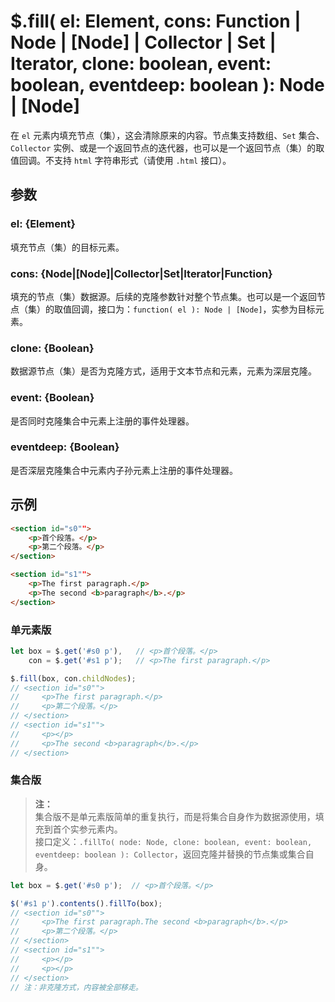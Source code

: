 # $.fill( el: Element, cons: Function | Node | [Node] | Collector | Set | Iterator, clone: boolean, event: boolean, eventdeep: boolean ): Node | [Node]

在 `el` 元素内填充节点（集），这会清除原来的内容。节点集支持数组、`Set` 集合、`Collector` 实例、或是一个返回节点的迭代器，也可以是一个返回节点（集）的取值回调。不支持 `html` 字符串形式（请使用 `.html` 接口）。


## 参数

### el: {Element}

填充节点（集）的目标元素。


### cons: {Node|[Node]|Collector|Set|Iterator|Function}

填充的节点（集）数据源。后续的克隆参数针对整个节点集。也可以是一个返回节点（集）的取值回调，接口为：`function( el ): Node | [Node]`，实参为目标元素。


### clone: {Boolean}

数据源节点（集）是否为克隆方式，适用于文本节点和元素，元素为深层克隆。


### event: {Boolean}

是否同时克隆集合中元素上注册的事件处理器。


### eventdeep: {Boolean}

是否深层克隆集合中元素内子孙元素上注册的事件处理器。


## 示例

```html
<section id="s0"">
    <p>首个段落。</p>
    <p>第二个段落。</p>
</section>

<section id="s1"">
    <p>The first paragraph.</p>
    <p>The second <b>paragraph</b>.</p>
</section>
```


### 单元素版

```js
let box = $.get('#s0 p'),   // <p>首个段落。</p>
    con = $.get('#s1 p');   // <p>The first paragraph.</p>

$.fill(box, con.childNodes);
// <section id="s0"">
//     <p>The first paragraph.</p>
//     <p>第二个段落。</p>
// </section>
// <section id="s1"">
//     <p></p>
//     <p>The second <b>paragraph</b>.</p>
// </section>
```


### 集合版

> **注：**<br>
> 集合版不是单元素版简单的重复执行，而是将集合自身作为数据源使用，填充到首个实参元素内。<br>
> 接口定义：`.fillTo( node: Node, clone: boolean, event: boolean, eventdeep: boolean ): Collector`，返回克隆并替换的节点集或集合自身。<br>

```js
let box = $.get('#s0 p');  // <p>首个段落。</p>

$('#s1 p').contents().fillTo(box);
// <section id="s0"">
//     <p>The first paragraph.The second <b>paragraph</b>.</p>
//     <p>第二个段落。</p>
// </section>
// <section id="s1"">
//     <p></p>
//     <p></p>
// </section>
// 注：非克隆方式，内容被全部移走。
```
